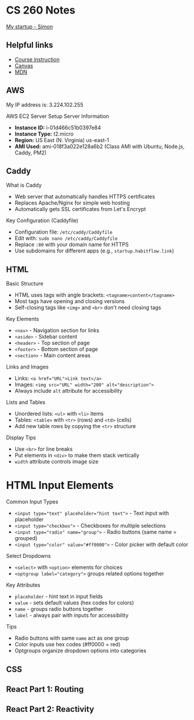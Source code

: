 # CS 260 Notes

[My startup - Simon](https://simon.cs260.click)

## Helpful links

- [Course instruction](https://github.com/webprogramming260)
- [Canvas](https://byu.instructure.com)
- [MDN](https://developer.mozilla.org)

## AWS

My IP address is: 3.224.102.255

AWS EC2 Server Setup
Server Information
- **Instance ID:** i-01d466c51b0397e84
- **Instance Type:** t2.micro
- **Region:** US East (N. Virginia) us-east-1
- **AMI Used:** ami-018f3a022e128a6b2 (Class AMI with Ubuntu, Node.js, Caddy, PM2)



## Caddy

What is Caddy
- Web server that automatically handles HTTPS certificates
- Replaces Apache/Nginx for simple web hosting
- Automatically gets SSL certificates from Let's Encrypt

Key Configuration (Caddyfile)
- Configuration file: `/etc/caddy/Caddyfile`
- Edit with: `sudo nano /etc/caddy/Caddyfile`
- Replace `:80` with your domain name for HTTPS
- Use subdomains for different apps (e.g., `startup.habitflow.link`)


## HTML


Basic Structure
- HTML uses tags with angle brackets: `<tagname>content</tagname>`
- Most tags have opening and closing versions
- Self-closing tags like `<img>` and `<br>` don't need closing tags

Key Elements
- `<nav>` - Navigation section for links
- `<aside>` - Sidebar content
- `<header>` - Top section of page
- `<footer>` - Bottom section of page
- `<section>` - Main content areas

Links and Images
- Links: `<a href="URL">Link text</a>`
- Images: `<img src="URL" width="200" alt="description">`
- Always include `alt` attribute for accessibility

Lists and Tables
- Unordered lists: `<ul>` with `<li>` items
- Tables: `<table>` with `<tr>` (rows) and `<td>` (cells)
- Add new table rows by copying the `<tr>` structure

Display Tips
- Use `<br>` for line breaks
- Put elements in `<div>` to make them stack vertically
- `width` attribute controls image size

# HTML Input Elements

Common Input Types
- `<input type="text" placeholder="hint text">` - Text input with placeholder
- `<input type="checkbox">` - Checkboxes for multiple selections
- `<input type="radio" name="group">` - Radio buttons (same name = grouped)
- `<input type="color" value="#ff0000">` - Color picker with default color

Select Dropdowns
- `<select>` with `<option>` elements for choices
- `<optgroup label="category">` groups related options together

Key Attributes
- `placeholder` - hint text in input fields
- `value` - sets default values (hex codes for colors)
- `name` - groups radio buttons together
- `label` - always pair with inputs for accessibility

Tips
- Radio buttons with same `name` act as one group
- Color inputs use hex codes (#ff0000 = red)
- Optgroups organize dropdown options into categories


## CSS


## React Part 1: Routing


## React Part 2: Reactivity

